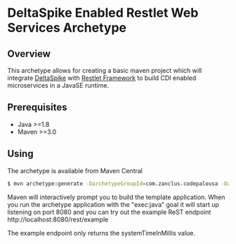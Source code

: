 DeltaSpike Enabled Restlet Web Services Archetype
=================================================

Overview
--------

This archetype allows for creating a basic maven project which will integrate [DeltaSpike](http://deltaspike.apache.org/) 
with [Restlet Framework](http://restlet.com) to build CDI enabled microservices in a JavaSE runtime.

Prerequisites
-------------

* Java >=1.8
* Maven >=3.0

Using
-----

The archetype is available from Maven Central

```bash
$ mvn archetype:generate -DarchetypeGroupId=com.zanclus.codepalousa -DarchetypeArtifactId=deltaspike-restlet-archetype -DarchetypeVersion=2.3.0
```

Maven will interactively prompt you to build the template application. When you 
run the archetype application with the "exec:java" goal it will start up
listening on port 8080 and you can try out the example ReST endpoint
http://localhost:8080/rest/example

The example endpoint only returns the systemTimeInMillis value.

